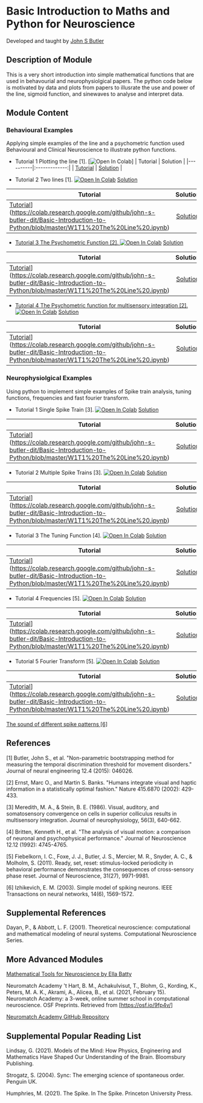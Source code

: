# Basic Introduction to Maths and Python for Neuroscience
Developed and taught by [John S Butler](https://johnsbutler.netlify.app)

## Description of Module
This is a very short introduction into simple mathematical functions that are used in behavourial and neurophysiolgical papers. 
The python code below is motivated by data and plots from papers to illusrate the use and power of the line, sigmoid function, and sinewaves to analyse and interpret data.

## Module Content
### Behavioural Examples
Applying simple examples of the line and a psychometric function used Behavioural and Clinical Neuroscience to illustrate python functions.
 * Tutorial 1 Plotting the line [1].
 [![Open In Colab](https://colab.research.google.com/assets/colab-badge.svg)]
 | Tutorial   |      Solution      | 
|----------|:-------------:|
| [Tutorial](https://colab.research.google.com/github/john-s-butler-dit/Basic-Introduction-to-Python/blob/master/W1T1%20The%20Line%20.ipynb)  |  [Solution](https://colab.research.google.com/github/john-s-butler-dit/Basic-Introduction-to-Python/blob/master/W1T1%20The%20Line_solutions.ipynb) |

 
 * Tutorial 2 Two lines [1].
 [![Open In Colab](https://colab.research.google.com/assets/colab-badge.svg)](https://colab.research.google.com/github/john-s-butler-dit/Basic-Introduction-to-Python/blob/master/W1T2%20Two%20Lines.ipynb) [Solution](https://colab.research.google.com/github/john-s-butler-dit/Basic-Introduction-to-Python/blob/master/W1T2%20Two%20Lines_solutions.ipynb)
 
 | Tutorial   |      Solution      | 
|----------|:-------------:|
| [Tutorial](https://colab.research.google.com/assets/colab-badge.svg)](https://colab.research.google.com/github/john-s-butler-dit/Basic-Introduction-to-Python/blob/master/W1T1%20The%20Line%20.ipynb)  |  [Solution](https://colab.research.google.com/github/john-s-butler-dit/Basic-Introduction-to-Python/blob/master/W1T1%20The%20Line_solutions.ipynb) |
 
 * [Tutorial 3 The Psychometric Function [2].
 ![Open In Colab](https://colab.research.google.com/assets/colab-badge.svg)](https://colab.research.google.com/github/john-s-butler-dit/Basic-Introduction-to-Python/blob/master/W1T3%20The%20Psychometric%20Function.ipynb) [Solution](https://colab.research.google.com/github/john-s-butler-dit/Basic-Introduction-to-Python/blob/master/W1T3%20The%20Psychometric%20Function_solution.ipynb) 
 
 | Tutorial   |      Solution      | 
|----------|:-------------:|
| [Tutorial](https://colab.research.google.com/assets/colab-badge.svg)](https://colab.research.google.com/github/john-s-butler-dit/Basic-Introduction-to-Python/blob/master/W1T1%20The%20Line%20.ipynb)  |  [Solution](https://colab.research.google.com/github/john-s-butler-dit/Basic-Introduction-to-Python/blob/master/W1T1%20The%20Line_solutions.ipynb) |
 
 * [Tutorial 4 The Psychometric function for multisensory integration [2].
 ![Open In Colab](https://colab.research.google.com/assets/colab-badge.svg)](https://colab.research.google.com/github/john-s-butler-dit/Basic-Introduction-to-Python/blob/master/W1T4%20The%20Psychometric%20for%20Multisensory%20Integration.ipynb)  [Solution](https://colab.research.google.com/github/john-s-butler-dit/Basic-Introduction-to-Python/blob/master/W1T4%20The%20Psychometric%20for%20Multisensory%20Integration_Solution.ipynb)
 
 | Tutorial   |      Solution      | 
|----------|:-------------:|
| [Tutorial](https://colab.research.google.com/assets/colab-badge.svg)](https://colab.research.google.com/github/john-s-butler-dit/Basic-Introduction-to-Python/blob/master/W1T1%20The%20Line%20.ipynb)  |  [Solution](https://colab.research.google.com/github/john-s-butler-dit/Basic-Introduction-to-Python/blob/master/W1T1%20The%20Line_solutions.ipynb) |
 
 ### Neurophysiolgical Examples
Using python to implement simple examples of Spike train analysis, tuning functions, frequencies and fast fourier transform.

 * Tutorial 1 Single Spike Train [3].
 [![Open In Colab](https://colab.research.google.com/assets/colab-badge.svg)](https://colab.research.google.com/github/john-s-butler-dit/Basic-Introduction-to-Python/blob/master/W2T1%20Simulate%20a%20Spiking%20Neuron.ipynb) [Solution](https://colab.research.google.com/github/john-s-butler-dit/Basic-Introduction-to-Python/blob/master/W2T1%20Simulate%20a%20Spiking%20Neuron_Solution.ipynb)
 
 | Tutorial   |      Solution      | 
|----------|:-------------:|
| [Tutorial](https://colab.research.google.com/assets/colab-badge.svg)](https://colab.research.google.com/github/john-s-butler-dit/Basic-Introduction-to-Python/blob/master/W1T1%20The%20Line%20.ipynb)  |  [Solution](https://colab.research.google.com/github/john-s-butler-dit/Basic-Introduction-to-Python/blob/master/W1T1%20The%20Line_solutions.ipynb) |


 * Tutorial 2 Multiple Spike Trains [3].
 [![Open In Colab](https://colab.research.google.com/assets/colab-badge.svg)](https://colab.research.google.com/github/john-s-butler-dit/Basic-Introduction-to-Python/blob/master/W2T2%20Simulate%20Spiking%20Trials.ipynb) [Solution](https://colab.research.google.com/github/john-s-butler-dit/Basic-Introduction-to-Python/blob/master/W2T2%20Simulate%20Spiking%20TrialsSolution.ipynb)
 
 | Tutorial   |      Solution      | 
|----------|:-------------:|
| [Tutorial](https://colab.research.google.com/assets/colab-badge.svg)](https://colab.research.google.com/github/john-s-butler-dit/Basic-Introduction-to-Python/blob/master/W1T1%20The%20Line%20.ipynb)  |  [Solution](https://colab.research.google.com/github/john-s-butler-dit/Basic-Introduction-to-Python/blob/master/W1T1%20The%20Line_solutions.ipynb) |


 * Tutorial 3 The Tuning Function [4].
 [![Open In Colab](https://colab.research.google.com/assets/colab-badge.svg)](https://colab.research.google.com/github/john-s-butler-dit/Basic-Introduction-to-Python/blob/master/W2T3%20Tuning%20Curve.ipynb) [Solution](https://colab.research.google.com/github/john-s-butler-dit/Basic-Introduction-to-Python/blob/master/W2T3%20Tuning%20CurveSolution.ipynb)
 
 | Tutorial   |      Solution      | 
|----------|:-------------:|
| [Tutorial](https://colab.research.google.com/assets/colab-badge.svg)](https://colab.research.google.com/github/john-s-butler-dit/Basic-Introduction-to-Python/blob/master/W1T1%20The%20Line%20.ipynb)  |  [Solution](https://colab.research.google.com/github/john-s-butler-dit/Basic-Introduction-to-Python/blob/master/W1T1%20The%20Line_solutions.ipynb) |
 
 * Tutorial 4 Frequencies [5]. 
 [![Open In Colab](https://colab.research.google.com/assets/colab-badge.svg)](https://colab.research.google.com/github/john-s-butler-dit/Basic-Introduction-to-Python/blob/master/W2T4%20Frequencies%20.ipynb) [Solution](https://colab.research.google.com/github/john-s-butler-dit/Basic-Introduction-to-Python/blob/master/W2T4%20FrequenciesSolution.ipynb)
 
 | Tutorial   |      Solution      | 
|----------|:-------------:|
| [Tutorial](https://colab.research.google.com/assets/colab-badge.svg)](https://colab.research.google.com/github/john-s-butler-dit/Basic-Introduction-to-Python/blob/master/W1T1%20The%20Line%20.ipynb)  |  [Solution](https://colab.research.google.com/github/john-s-butler-dit/Basic-Introduction-to-Python/blob/master/W1T1%20The%20Line_solutions.ipynb) |
 
 * Tutorial 5 Fourier Transform [5]. 
 [![Open In Colab](https://colab.research.google.com/assets/colab-badge.svg)](https://colab.research.google.com/github/john-s-butler-dit/Basic-Introduction-to-Python/blob/master/W2T5%20Fast%20Fourier%20Transform.ipynb) [Solution](https://colab.research.google.com/github/john-s-butler-dit/Basic-Introduction-to-Python/blob/master/W2T5%20Fast%20Fourier%20Transform%20Solution.ipynb)

| Tutorial   |      Solution      | 
|----------|:-------------:|
| [Tutorial](https://colab.research.google.com/assets/colab-badge.svg)](https://colab.research.google.com/github/john-s-butler-dit/Basic-Introduction-to-Python/blob/master/W1T1%20The%20Line%20.ipynb)  |  [Solution](https://colab.research.google.com/github/john-s-butler-dit/Basic-Introduction-to-Python/blob/master/W1T1%20The%20Line_solutions.ipynb) |

[The sound of different spike patterns [6]](https://colab.research.google.com/github/john-s-butler-dit/Basic-Introduction-to-Python/blob/master/W2%20Spiking%20Model%20-%20Izhikevch%20Model.ipynb)


## References

[1] Butler, John S., et al. "Non-parametric bootstrapping method for measuring the temporal discrimination threshold for movement disorders." Journal of neural engineering 12.4 (2015): 046026.

[2] Ernst, Marc O., and Martin S. Banks. "Humans integrate visual and haptic information in a statistically optimal fashion." Nature 415.6870 (2002): 429-433.

[3] Meredith, M. A., & Stein, B. E. (1986). Visual, auditory, and somatosensory convergence on cells in superior colliculus results in multisensory integration. Journal of neurophysiology, 56(3), 640-662.

[4] Britten, Kenneth H., et al. "The analysis of visual motion: a comparison of neuronal and psychophysical performance." Journal of Neuroscience 12.12 (1992): 4745-4765.

[5] Fiebelkorn, I. C., Foxe, J. J., Butler, J. S., Mercier, M. R., Snyder, A. C., & Molholm, S. (2011). Ready, set, reset: stimulus-locked periodicity in behavioral performance demonstrates the consequences of cross-sensory phase reset. Journal of Neuroscience, 31(27), 9971-9981.

[6] Izhikevich, E. M. (2003). Simple model of spiking neurons. IEEE Transactions on neural networks, 14(6), 1569-1572.

## Supplemental References
Dayan, P., & Abbott, L. F. (2001). Theoretical neuroscience: computational and mathematical modeling of neural systems. Computational Neuroscience Series.


## More Advanced Modules
[Mathematical Tools for Neuroscience by Ella Batty](
https://github.com/ebatty/MathToolsforNeuroscience)

Neuromatch Academy
't Hart, B. M., Achakulvisut, T., Blohm, G., Kording, K., Peters, M. A. K., Akrami, A., Alicea, B., et al. (2021, February 15). Neuromatch Academy: a 3-week, online summer school in computational neuroscience. OSF Preprints. Retrieved from [https://osf.io/9fp4v/]

[Neuromatch Academy GitHub Repository](https://github.com/NeuromatchAcademy/course-content)

## Supplemental Popular Reading List
Lindsay, G. (2021). Models of the Mind: How Physics, Engineering and Mathematics Have Shaped Our Understanding of the Brain. Bloomsbury Publishing.

Strogatz, S. (2004). Sync: The emerging science of spontaneous order. Penguin UK.

Humphries, M. (2021). The Spike. In The Spike. Princeton University Press.

